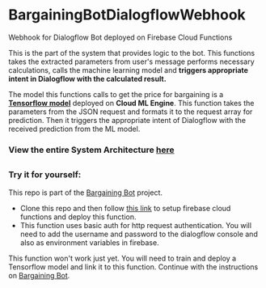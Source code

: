# BargainingBotDialogflowWebhook
Webhook for Dialogflow Bot deployed on Firebase Cloud Functions

This is the part of the system that provides logic to the bot. This functions takes the extracted parameters from user's message performs necessary calculations, calls the machine learning model and **triggers appropriate intent in Dialogflow with the calculated result.**

The model this functions calls to get the price for bargaining is a **[Tensorflow model](https://github.com/shounakmulay/BargainingBotTensorflowModel)** deployed on **Cloud ML Engine**.
This function takes the parameters from the JSON request and formats it to the request array for prediction. Then it triggers the appropriate intent of Dialogflow with the received prediction from the ML model.

### View the entire System Architecture [here](https://github.com/shounakmulay/BargainingBot)

##

### Try it for yourself:
This repo is part of the [Bargaining Bot](https://github.com/shounakmulay/BargainingBot) project.

* Clone this repo and then follow [this link](https://firebase.google.com/docs/functions/get-started) to setup firebase cloud functions and deploy this function.
* This function uses basic auth for http request authentication. You will need to add the username and password to the dialogflow console and also as environment variables in firebase.


This function won't work just yet. You will need to train and deploy a Tensorflow model and link it to this function. Continue with the instructions on [Bargaining Bot](https://github.com/shounakmulay/BargainingBot).

